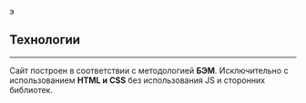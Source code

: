 э
## Технологии
-------------
Сайт построен в соответствии с методологией **БЭМ**. Исключительно с использованием **HTML и CSS** без использования JS и сторонних библиотек.   